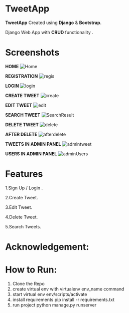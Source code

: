 # TweetApp

**TweetApp** Created using **Django** & **Bootstrap**.

Django Web App with **CRUD** functionality .

# Screenshots

**HOME**
![Home](https://github.com/user-attachments/assets/79189fc8-7bc5-4e1e-8122-dfe6f43f5b97)


**REGISTRATION**
![regis](https://github.com/user-attachments/assets/3fcf1631-8d0b-46e0-9689-dfe82a451d84)


**LOGIN**
![login](https://github.com/user-attachments/assets/468b078d-09b2-4e38-a5cf-80f196b9d573)


**CREATE TWEET**
![create](https://github.com/user-attachments/assets/fe160c24-c65c-485a-a2cd-ec0af3acfdb8)


**EDIT TWEET**
![edit](https://github.com/user-attachments/assets/96ae2e45-8479-43e7-a7c2-3e80676f49a7)


**SEARCH TWEET**
![SearchResult](https://github.com/user-attachments/assets/a7225a7d-4241-45cd-8d41-36e5cd48916b)


**DELETE TWEET**
![delete](https://github.com/user-attachments/assets/0fe3e6c5-eb33-4b4d-bbfe-9736a26e16ae)


**AFTER DELETE**
![afterdelete](https://github.com/user-attachments/assets/0144da12-e5ee-4da0-a40f-eb0a0b90c12d)


**TWEETS IN ADMIN PANEL**
![admintweet](https://github.com/user-attachments/assets/a496b602-7a97-4a95-a741-e123d4d07863)


**USERS IN ADMIN PANEL**
![adminUsers](https://github.com/user-attachments/assets/93d4e1fd-3de0-4292-910e-7f544e1be661)



# Features

1.Sign Up / Login .

2.Create Tweet.

3.Edit Tweet.

4.Delete Tweet.

5.Search Tweets.

# Acknowledgement:

# How to Run:
1. Clone the Repo
2. create virtual env with virtualenv env_name command 
3. start virtual env env/scripts/activate
4. install requirements pip install -r requirements.txt
5. run project python manage.py runserver



